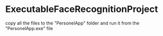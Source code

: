 # ExecutableFaceRecognitionProject
copy all the files to the "PersonelApp" folder and run it from the "PersonelApp.exe" file
